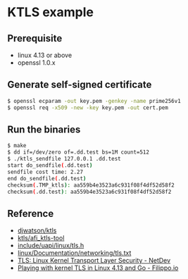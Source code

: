 # KTLS example

## Prerequisite

* linux 4.13 or above
* openssl 1.0.x

## Generate self-signed certificate

```bash
$ openssl ecparam -out key.pem -genkey -name prime256v1
$ openssl req -x509 -new -key key.pem -out cert.pem
```

## Run the binaries

```bash
$ make
$ dd if=/dev/zero of=.dd.test bs=1M count=512
$ ./ktls_sendfile 127.0.0.1 .dd.test 
start do_sendfile(.dd.test)
sendfile cost time: 2.27
end do_sendfile(.dd.test)
checksum(.TMP_ktls): aa559b4e3523a6c931f08f4df52d58f2
checksum(.dd.test): aa559b4e3523a6c931f08f4df52d58f2 
```

## Reference

* [djwatson/ktls](https://github.com/djwatson/ktls)
* [ktls/afi\_ktls-tool](https://github.com/ktls/af_ktls-tool)
* [include/uapi/linux/tls.h](https://github.com/torvalds/linux/blob/master/include/uapi/linux/tls.h)
* [linux/Documentation/networking/tls.txt](https://github.com/torvalds/linux/blob/master/Documentation/networking/tls.txt)
* [TLS: Linux Kernel Transport Layer Security - NetDev](https://netdevconf.org/1.2/papers/ktls.pdf)
* [Playing with kernel TLS in Linux 4.13 and Go - Filippo.io](https://blog.filippo.io/playing-with-kernel-tls-in-linux-4-13-and-go/)
